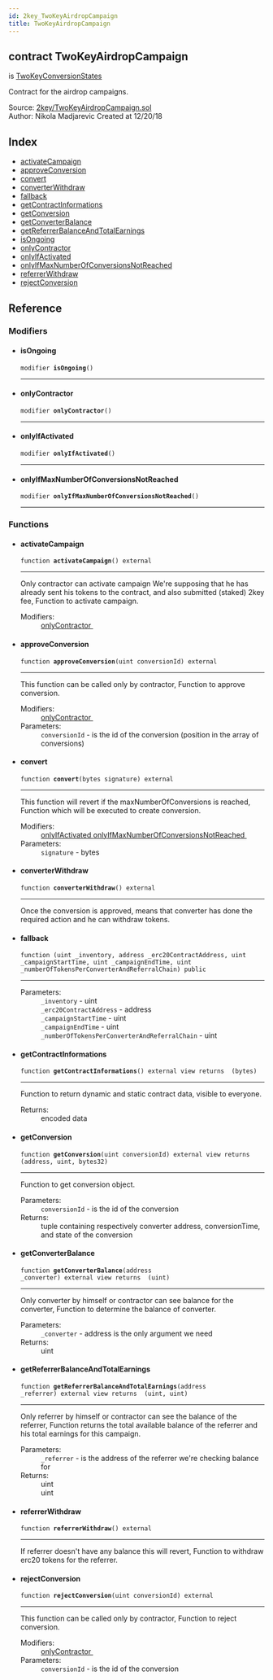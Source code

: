 ```yaml
---
id: 2key_TwoKeyAirdropCampaign
title: TwoKeyAirdropCampaign
---
```


<div class="contract-doc"><div class="contract"><h2 class="contract-header"><span class="contract-kind">contract</span> TwoKeyAirdropCampaign</h2><p class="base-contracts"><span>is</span> <a href="2key_TwoKeyConversionStates.html">TwoKeyConversionStates</a></p><p class="description">Contract for the airdrop campaigns.</p><div class="source">Source: <a href="git+https://github.com/2keynet/web3-alpha/blob/v0.0.3/contracts/2key/TwoKeyAirdropCampaign.sol" target="_blank">2key/TwoKeyAirdropCampaign.sol</a></div><div class="author">Author: Nikola Madjarevic Created at 12/20/18</div></div><div class="index"><h2>Index</h2><ul><li><a href="2key_TwoKeyAirdropCampaign.html#activateCampaign">activateCampaign</a></li><li><a href="2key_TwoKeyAirdropCampaign.html#approveConversion">approveConversion</a></li><li><a href="2key_TwoKeyAirdropCampaign.html#convert">convert</a></li><li><a href="2key_TwoKeyAirdropCampaign.html#converterWithdraw">converterWithdraw</a></li><li><a href="2key_TwoKeyAirdropCampaign.html#">fallback</a></li><li><a href="2key_TwoKeyAirdropCampaign.html#getContractInformations">getContractInformations</a></li><li><a href="2key_TwoKeyAirdropCampaign.html#getConversion">getConversion</a></li><li><a href="2key_TwoKeyAirdropCampaign.html#getConverterBalance">getConverterBalance</a></li><li><a href="2key_TwoKeyAirdropCampaign.html#getReferrerBalanceAndTotalEarnings">getReferrerBalanceAndTotalEarnings</a></li><li><a href="2key_TwoKeyAirdropCampaign.html#isOngoing">isOngoing</a></li><li><a href="2key_TwoKeyAirdropCampaign.html#onlyContractor">onlyContractor</a></li><li><a href="2key_TwoKeyAirdropCampaign.html#onlyIfActivated">onlyIfActivated</a></li><li><a href="2key_TwoKeyAirdropCampaign.html#onlyIfMaxNumberOfConversionsNotReached">onlyIfMaxNumberOfConversionsNotReached</a></li><li><a href="2key_TwoKeyAirdropCampaign.html#referrerWithdraw">referrerWithdraw</a></li><li><a href="2key_TwoKeyAirdropCampaign.html#rejectConversion">rejectConversion</a></li></ul></div><div class="reference"><h2>Reference</h2><div class="modifiers"><h3>Modifiers</h3><ul><li><div class="item modifier"><span id="isOngoing" class="anchor-marker"></span><h4 class="name">isOngoing</h4><div class="body"><code class="signature">modifier <strong>isOngoing</strong><span>() </span></code><hr/></div></div></li><li><div class="item modifier"><span id="onlyContractor" class="anchor-marker"></span><h4 class="name">onlyContractor</h4><div class="body"><code class="signature">modifier <strong>onlyContractor</strong><span>() </span></code><hr/></div></div></li><li><div class="item modifier"><span id="onlyIfActivated" class="anchor-marker"></span><h4 class="name">onlyIfActivated</h4><div class="body"><code class="signature">modifier <strong>onlyIfActivated</strong><span>() </span></code><hr/></div></div></li><li><div class="item modifier"><span id="onlyIfMaxNumberOfConversionsNotReached" class="anchor-marker"></span><h4 class="name">onlyIfMaxNumberOfConversionsNotReached</h4><div class="body"><code class="signature">modifier <strong>onlyIfMaxNumberOfConversionsNotReached</strong><span>() </span></code><hr/></div></div></li></ul></div><div class="functions"><h3>Functions</h3><ul><li><div class="item function"><span id="activateCampaign" class="anchor-marker"></span><h4 class="name">activateCampaign</h4><div class="body"><code class="signature">function <strong>activateCampaign</strong><span>() </span><span>external </span></code><hr/><div class="description"><p>Only contractor can activate campaign We&#x27;re supposing that he has already sent his tokens to the contract, and also submitted (staked) 2key fee, Function to activate campaign.</p></div><dl><dt><span class="label-modifiers">Modifiers:</span></dt><dd><a href="2key_TwoKeyAirdropCampaign.html#onlyContractor">onlyContractor </a></dd></dl></div></div></li><li><div class="item function"><span id="approveConversion" class="anchor-marker"></span><h4 class="name">approveConversion</h4><div class="body"><code class="signature">function <strong>approveConversion</strong><span>(uint conversionId) </span><span>external </span></code><hr/><div class="description"><p>This function can be called only by contractor, Function to approve conversion.</p></div><dl><dt><span class="label-modifiers">Modifiers:</span></dt><dd><a href="2key_TwoKeyAirdropCampaign.html#onlyContractor">onlyContractor </a></dd><dt><span class="label-parameters">Parameters:</span></dt><dd><div><code>conversionId</code> - is the id of the conversion (position in the array of conversions)</div></dd></dl></div></div></li><li><div class="item function"><span id="convert" class="anchor-marker"></span><h4 class="name">convert</h4><div class="body"><code class="signature">function <strong>convert</strong><span>(bytes signature) </span><span>external </span></code><hr/><div class="description"><p>This function will revert if the maxNumberOfConversions is reached, Function which will be executed to create conversion.</p></div><dl><dt><span class="label-modifiers">Modifiers:</span></dt><dd><a href="2key_TwoKeyAirdropCampaign.html#onlyIfActivated">onlyIfActivated </a><a href="2key_TwoKeyAirdropCampaign.html#onlyIfMaxNumberOfConversionsNotReached">onlyIfMaxNumberOfConversionsNotReached </a></dd><dt><span class="label-parameters">Parameters:</span></dt><dd><div><code>signature</code> - bytes</div></dd></dl></div></div></li><li><div class="item function"><span id="converterWithdraw" class="anchor-marker"></span><h4 class="name">converterWithdraw</h4><div class="body"><code class="signature">function <strong>converterWithdraw</strong><span>() </span><span>external </span></code><hr/><div class="description"><p>Once the conversion is approved, means that converter has done the required action and he can withdraw tokens.</p></div></div></div></li><li><div class="item function"><span id="fallback" class="anchor-marker"></span><h4 class="name">fallback</h4><div class="body"><code class="signature">function <strong></strong><span>(uint _inventory, address _erc20ContractAddress, uint _campaignStartTime, uint _campaignEndTime, uint _numberOfTokensPerConverterAndReferralChain) </span><span>public </span></code><hr/><dl><dt><span class="label-parameters">Parameters:</span></dt><dd><div><code>_inventory</code> - uint</div><div><code>_erc20ContractAddress</code> - address</div><div><code>_campaignStartTime</code> - uint</div><div><code>_campaignEndTime</code> - uint</div><div><code>_numberOfTokensPerConverterAndReferralChain</code> - uint</div></dd></dl></div></div></li><li><div class="item function"><span id="getContractInformations" class="anchor-marker"></span><h4 class="name">getContractInformations</h4><div class="body"><code class="signature">function <strong>getContractInformations</strong><span>() </span><span>external </span><span>view </span><span>returns  (bytes) </span></code><hr/><div class="description"><p>Function to return dynamic and static contract data, visible to everyone.</p></div><dl><dt><span class="label-return">Returns:</span></dt><dd>encoded data</dd></dl></div></div></li><li><div class="item function"><span id="getConversion" class="anchor-marker"></span><h4 class="name">getConversion</h4><div class="body"><code class="signature">function <strong>getConversion</strong><span>(uint conversionId) </span><span>external </span><span>view </span><span>returns  (address, uint, bytes32) </span></code><hr/><div class="description"><p>Function to get conversion object.</p></div><dl><dt><span class="label-parameters">Parameters:</span></dt><dd><div><code>conversionId</code> - is the id of the conversion</div></dd><dt><span class="label-return">Returns:</span></dt><dd>tuple containing respectively converter address, conversionTime, and state of the conversion</dd></dl></div></div></li><li><div class="item function"><span id="getConverterBalance" class="anchor-marker"></span><h4 class="name">getConverterBalance</h4><div class="body"><code class="signature">function <strong>getConverterBalance</strong><span>(address _converter) </span><span>external </span><span>view </span><span>returns  (uint) </span></code><hr/><div class="description"><p>Only converter by himself or contractor can see balance for the converter, Function to determine the balance of converter.</p></div><dl><dt><span class="label-parameters">Parameters:</span></dt><dd><div><code>_converter</code> - address is the only argument we need</div></dd><dt><span class="label-return">Returns:</span></dt><dd>uint</dd></dl></div></div></li><li><div class="item function"><span id="getReferrerBalanceAndTotalEarnings" class="anchor-marker"></span><h4 class="name">getReferrerBalanceAndTotalEarnings</h4><div class="body"><code class="signature">function <strong>getReferrerBalanceAndTotalEarnings</strong><span>(address _referrer) </span><span>external </span><span>view </span><span>returns  (uint, uint) </span></code><hr/><div class="description"><p>Only referrer by himself or contractor can see the balance of the referrer, Function returns the total available balance of the referrer and his total earnings for this campaign.</p></div><dl><dt><span class="label-parameters">Parameters:</span></dt><dd><div><code>_referrer</code> - is the address of the referrer we&#x27;re checking balance for</div></dd><dt><span class="label-return">Returns:</span></dt><dd>uint</dd><dd>uint</dd></dl></div></div></li><li><div class="item function"><span id="referrerWithdraw" class="anchor-marker"></span><h4 class="name">referrerWithdraw</h4><div class="body"><code class="signature">function <strong>referrerWithdraw</strong><span>() </span><span>external </span></code><hr/><div class="description"><p>If referrer doesn&#x27;t have any balance this will revert, Function to withdraw erc20 tokens for the referrer.</p></div></div></div></li><li><div class="item function"><span id="rejectConversion" class="anchor-marker"></span><h4 class="name">rejectConversion</h4><div class="body"><code class="signature">function <strong>rejectConversion</strong><span>(uint conversionId) </span><span>external </span></code><hr/><div class="description"><p>This function can be called only by contractor, Function to reject conversion.</p></div><dl><dt><span class="label-modifiers">Modifiers:</span></dt><dd><a href="2key_TwoKeyAirdropCampaign.html#onlyContractor">onlyContractor </a></dd><dt><span class="label-parameters">Parameters:</span></dt><dd><div><code>conversionId</code> - is the id of the conversion</div></dd></dl></div></div></li></ul></div></div></div>
